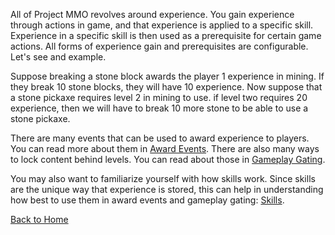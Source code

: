 All of Project MMO revolves around experience.  You gain experience through actions in game, and that experience is applied to a specific skill.  Experience in a specific skill is then used as a prerequisite for certain game actions.  All forms of experience gain and prerequisites are configurable.  Let's see and example.

Suppose breaking a stone block awards the player 1 experience in mining.  If they break 10 stone blocks, they will have 10 experience.  Now suppose that a stone pickaxe requires level 2 in mining to use.  if level two requires 20 experience, then we will have to break 10 more stone to be able to use a stone pickaxe.

There are many events that can be used to award experience to players.  You can read more about them in [Award Events](events.md).
There are also many ways to lock content behind levels.  You can read about those in [Gameplay Gating](gating.md).

You may also want to familiarize yourself with how skills work.  Since skills are the unique way that experience is stored, this can help in understanding how best to use them in award events and gameplay gating: [Skills](skills.md).

[Back to Home](../home.md)